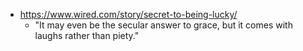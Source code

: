 
- https://www.wired.com/story/secret-to-being-lucky/
  - "It may even be the secular answer to grace, but it comes with laughs rather than piety."